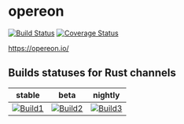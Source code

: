 # opereon
[![Build Status](https://travis-ci.org/opereon/opereon.svg?branch=master)](https://travis-ci.org/opereon/opereon)
[![Coverage Status](https://coveralls.io/repos/github/opereon/opereon/badge.svg?branch=master)](https://coveralls.io/github/opereon/opereon?branch=master)

https://opereon.io/

## Builds statuses for Rust channels

| stable            | beta              | nightly           |
|-------------------|-------------------|-------------------|
| [![Build1][3]][4] | [![Build2][2]][4] | [![Build3][1]][4] |

[1]: https://travis-matrix-badges.herokuapp.com/repos/opereon/opereon/branches/master/1
[2]: https://travis-matrix-badges.herokuapp.com/repos/opereon/opereon/branches/master/2
[3]: https://travis-matrix-badges.herokuapp.com/repos/opereon/opereon/branches/master/3
[4]: https://travis-ci.org/opereon/opereon